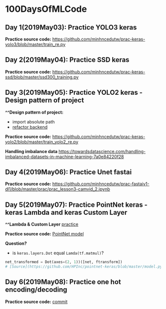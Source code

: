 # 100DaysOfMLCode


## Day 1(2019May03): Practice YOLO3 keras

**Practice source code:** https://github.com/minhncedutw/prac-keras-yolo3/blob/master/train_re.py


## Day 2(2019May04): Practice SSD keras

**Practice source code:** https://github.com/minhncedutw/prac-keras-ssd/blob/master/ssd300_training.py


## Day 3(2019May05): Practice YOLO2 keras - Design pattern of project

**^^Design pattern of project:**
 - import absolute path
 - [refactor backend](https://github.com/minhncedutw/handbook/blob/master/python_tips/backend.py)

**Practice source code:** https://github.com/minhncedutw/prac-keras-yolo2/blob/master/train_yolo2_re.py

**Handling imbalance data** https://towardsdatascience.com/handling-imbalanced-datasets-in-machine-learning-7a0e84220f28


## Day 4(2019May06): Practice Unet fastai

**Practice source code:** https://github.com/minhncedutw/prac-fastaiv1-dl1/blob/master/prac/prac_lesson3-camvid_2.ipynb


## Day 5(2019May07): Practice PointNet keras - keras Lambda and keras Custom Layer

**^^Lambda & Custom Layer** [practice](https://github.com/minhncedutw/handbook/blob/master/python_tips/keras_tips.md)

**Practice source code:** [PointNet model](.day5/pointnet_model.py)

**Question?** 
 - is `keras.layers.Dot` equal `Lamda(tf.matmul)`?
```python
net_transformed = Dot(axes=(2, 1))([net, ftransform])
# [Source](https://github.com/HPInc/pointnet-keras/blob/master/model.py)
```


## Day 6(2019May08): Practice one hot encoding/decoding

**Practice source code:** [commit](https://github.com/minhncedutw/handbook/commit/e0ddf8848c9ab3612c4547263c0cd4ec20ff89f7)